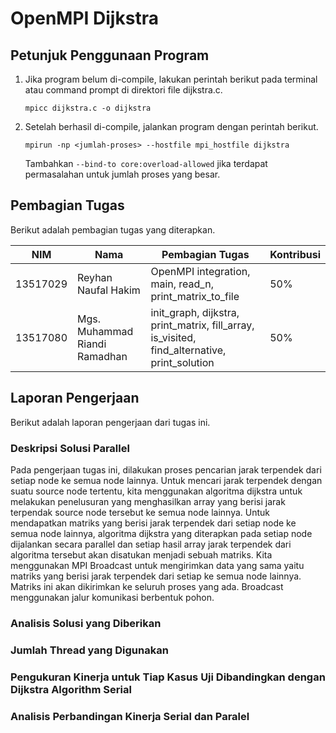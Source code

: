 # OpenMPI Dijkstra

## Petunjuk Penggunaan Program
1.  Jika program belum di-compile, lakukan perintah berikut pada terminal atau command prompt di direktori file dijkstra.c.
    
    `mpicc dijkstra.c -o dijkstra`

2.  Setelah berhasil di-compile, jalankan program dengan perintah berikut.

    `mpirun -np <jumlah-proses> --hostfile mpi_hostfile dijkstra`
    
    Tambahkan `--bind-to core:overload-allowed` jika terdapat permasalahan untuk jumlah proses yang besar.
    
## Pembagian Tugas
Berikut adalah pembagian tugas yang diterapkan.

| NIM | Nama | Pembagian Tugas | Kontribusi |
| ------ | ------ | ------ | ------ | 
| 13517029 | Reyhan Naufal Hakim | OpenMPI integration, main, read_n, print_matrix_to_file | 50% |
| 13517080 | Mgs. Muhammad Riandi Ramadhan | init_graph, dijkstra, print_matrix, fill_array, is_visited, find_alternative, print_solution | 50% | 

## Laporan Pengerjaan
Berikut adalah laporan pengerjaan dari tugas ini.

### Deskripsi Solusi Parallel
Pada pengerjaan tugas ini, dilakukan proses pencarian jarak terpendek dari setiap node ke semua node lainnya.
Untuk mencari jarak terpendek dengan suatu source node tertentu, kita menggunakan algoritma dijkstra untuk melakukan penelusuran yang menghasilkan array yang berisi jarak terpendak source node tersebut ke semua node lainnya.
Untuk mendapatkan matriks yang berisi jarak terpendek dari setiap node ke semua node lainnya, algoritma dijkstra yang diterapkan pada setiap node dijalankan secara parallel dan setiap hasil array jarak terpendek dari algoritma tersebut akan disatukan menjadi sebuah matriks.
Kita menggunakan MPI Broadcast untuk mengirimkan data yang sama yaitu matriks yang berisi jarak terpendek dari setiap ke semua node lainnya. Matriks ini akan dikirimkan ke seluruh proses yang ada. Broadcast menggunakan jalur komunikasi berbentuk pohon.

### Analisis Solusi yang Diberikan


### Jumlah Thread yang Digunakan

### Pengukuran Kinerja untuk Tiap Kasus Uji Dibandingkan dengan Dijkstra Algorithm Serial

### Analisis Perbandingan Kinerja Serial dan Paralel
